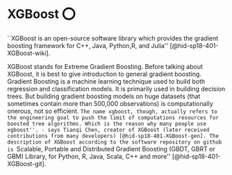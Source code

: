 XGBoost :o:
=======

``XGBoost is an open-source software library which provides the gradient
boosting framework for C++, Java, Python,R, and Julia'' [@hid-sp18-401-XGBoost-wiki].

XGBoost stands for Extreme Gradient Boosting. Before talking about
XGBoost, it is best to give introduction to general gradient boosting.
Gradient Boosting is a machine learning technique used to build both
regression and classification models. It is primarily used in building
decision trees. But building gradient boosting models on huge datasets
(that sometimes contain more than 500,000 observations) is
computationally onerous, not so efficient. ``The name xgboost, though,
actually refers to the engineering goal to push the limit of
computations resources for boosted tree algorithms. Which is the reason
why many people use xgboost''. - says Tianqi Chen, creator of XGBoost
(later received contributions from many
developers) [@hid-sp18-401-XGBoost-gen]. The description of XGBoost
according to the software repository on github is ``Scalable, Portable
and Distributed Gradient Boosting (GBDT, GBRT or GBM) Library, for
Python, R, Java, Scala, C++ and more'' [@hid-sp18-401-XGBoost-git].

